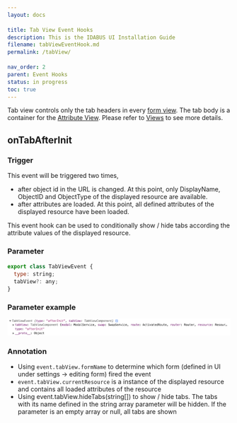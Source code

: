 ```yaml
---
layout: docs

title: Tab View Event Hooks
description: This is the IDABUS UI Installation Guide
filename: tabViewEventHook.md
permalink: /tabView/

nav_order: 2
parent: Event Hooks
status: in progress
toc: true
---
```

Tab view controls only the tab headers in every [form view](/OCG-UI/Event-hooks/Form-view-event-hooks). The tab body is a container for the [Attribute View](/OCG-UI/Views/Attribute-View). Please refer to [Views](/OCG-UI/Views) to see more details.



## onTabAfterInit

### Trigger
This event will be triggered two times,
- after object id in the URL is changed. At this point, only DisplayName, ObjectID and ObjectType of the displayed resource are available.
- after attributes are loaded. At this point, all defined attributes of the displayed resource have been loaded.

This event hook can be used to conditionally show / hide tabs according the attribute values of the displayed resource.

### Parameter
```js
export class TabViewEvent {
  type: string;
  tabView?: any;
}
```

### Parameter example
![tabviewevent.png](/img/tabviewevent-146feadd-5559-4792-999c-8def1c45006d.png)

### Annotation
- Using `event.tabView.formName` to determine which form (defined in UI under settings -> editing form) fired the event
- `event.tabView.currentResource` is a instance of the displayed resource and contains all loaded attributes of the resource
- Using event.tabView.hideTabs(string[]) to show / hide tabs. The tabs with its name defined in the string array parameter will be hidden. If the parameter is an empty array or null, all tabs are shown